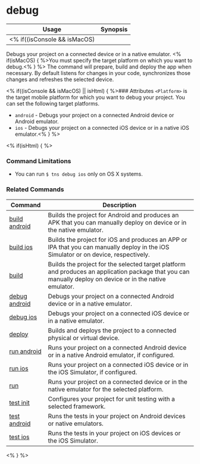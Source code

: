debug
==========

Usage | Synopsis
---|---
<% if((isConsole && isMacOS) || isHtml) { %>General | `$ tns debug <Platform>`<% } %><% if(isConsole && (isLinux || isWindows)) { %>General | `$ tns debug android`<% } %>

Debugs your project on a connected device or in a native emulator. <% if(isMacOS) { %>You must specify the target platform on which you want to debug.<% } %> The command will prepare, build and deploy the app when necessary. By default listens for changes in your code, synchronizes those changes and refreshes the selected device.

<% if((isConsole && isMacOS) || isHtml) { %>### Attributes
`<Platform>` is the target mobile platform for which you want to debug your project. You can set the following target platforms.
* `android` - Debugs your project on a connected Android device or Android emulator.
* `ios` - Debugs your project on a connected iOS device or in a native iOS emulator.<% } %>

<% if(isHtml) { %>
### Command Limitations

* You can run `$ tns debug ios` only on OS X systems.

### Related Commands

Command | Description
----------|----------
[build android](build-android.html) | Builds the project for Android and produces an APK that you can manually deploy on device or in the native emulator.
[build ios](build-ios.html) | Builds the project for iOS and produces an APP or IPA that you can manually deploy in the iOS Simulator or on device, respectively.
[build](build.html) | Builds the project for the selected target platform and produces an application package that you can manually deploy on device or in the native emulator.
[debug android](debug-android.html) | Debugs your project on a connected Android device or in a native emulator.
[debug ios](debug-ios.html) | Debugs your project on a connected iOS device or in a native emulator.
[deploy](deploy.html) | Builds and deploys the project to a connected physical or virtual device.
[run android](run-android.html) | Runs your project on a connected Android device or in a native Android emulator, if configured.
[run ios](run-ios.html) | Runs your project on a connected iOS device or in the iOS Simulator, if configured.
[run](run.html) | Runs your project on a connected device or in the native emulator for the selected platform.
[test init](test-init.html) | Configures your project for unit testing with a selected framework.
[test android](test-android.html) | Runs the tests in your project on Android devices or native emulators.
[test ios](test-ios.html) | Runs the tests in your project on iOS devices or the iOS Simulator.
<% } %>